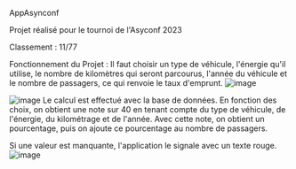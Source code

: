 AppAsynconf

Projet réalisé pour le tournoi de l'Asyconf 2023

Classement : 11/77

Fonctionnement du Projet :
Il faut choisir un type de véhicule, l'énergie qu'il utilise, le nombre de kilomètres qui seront parcourus, l'année du véhicule et le nombre de passagers, ce qui renvoie le taux d'emprunt.
![image](https://github.com/Jacky-Lp/AppAsynconf/assets/121239076/d5960d3d-3aed-4581-a255-43b83ae24e66)


![image](https://github.com/Jacky-Lp/AppAsynconf/assets/121239076/03834839-af1e-43b7-a858-268890a4611e)
Le calcul est effectué avec la base de données. En fonction des choix, on obtient une note sur 40 en tenant compte du type de véhicule, de l'énergie, du kilométrage et de l'année.
Avec cette note, on obtient un pourcentage, puis on ajoute ce pourcentage au nombre de passagers.

Si une valeur est manquante, l'application le signale avec un texte rouge.
![image](https://github.com/Jacky-Lp/AppAsynconf/assets/121239076/f5fabda4-4abd-4235-8e05-866494b47f5c)


